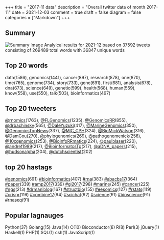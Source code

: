 +++
title = "2017-11 data"
description = "Overall twitter data of month 2017-11"
date = 2021-12-03
comment = true
draft = false
diagram = false
categories = ["Markdown"]
+++

## Summary
![Summary Image](/images/wordcloud/2017-11.png "Summary Image")
Analyical results for 2021-12 based on 37592 tweets consisting of 269489 total words with 36847 unique words


## Top 20 words
data(1586), genomics(1441), cancer(897), research(878), one(870), time(765), genome(734), story(733), gene(691), first(681), analysis(678), dna(673), science(649), genetic(599), health(568), human(559), know(558), use(550), talk(503), bioinformatics(497)

## Top 20 tweeters
[@rnomics](https://twitter.com/rnomics)(1763), [@FLGenomics](https://twitter.com/FLGenomics)(1235), [@GenomicsRR](https://twitter.com/GenomicsRR)(855), [@drbachinsky](https://twitter.com/drbachinsky)(565), [@DaleYuzuki](https://twitter.com/DaleYuzuki)(417), [@MarineGenomics](https://twitter.com/MarineGenomics)(350), [@GenomicsTopNews](https://twitter.com/GenomicsTopNews)(337), [@MIC_CPH](https://twitter.com/MIC_CPH)(324), [@BioMickWatson](https://twitter.com/BioMickWatson)(316), [@DamCou](https://twitter.com/DamCou)(270), [@phylogenomics](https://twitter.com/phylogenomics)(269), [@pathogenomenick](https://twitter.com/pathogenomenick)(256), [@10xgenomics](https://twitter.com/10xgenomics)(253), [@BioinfoRRmatics](https://twitter.com/BioinfoRRmatics)(224), [@paulblaser](https://twitter.com/paulblaser)(220), [@andref1989](https://twitter.com/andref1989)(217), [@BioinformatcsTp](https://twitter.com/BioinformatcsTp)(217), [@aDNA_papers](https://twitter.com/aDNA_papers)(215), [@hudsonalpha](https://twitter.com/hudsonalpha)(204), [@dutchscientist](https://twitter.com/dutchscientist)(202)

## top 20 hastags
[#genomics](https://twitter.com/hashtag/genomics)(691) [#bioinformatics](https://twitter.com/hashtag/bioinformatics)(407) [#rna](https://twitter.com/hashtag/rna)(383) [#abacbs17](https://twitter.com/hashtag/abacbs17)(364) [#paper](https://twitter.com/hashtag/paper)(339) [#amp2017](https://twitter.com/hashtag/amp2017)(339) [#gi2017](https://twitter.com/hashtag/gi2017)(298) [#marine](https://twitter.com/hashtag/marine)(245) [#cancer](https://twitter.com/hashtag/cancer)(225) [#ngs](https://twitter.com/hashtag/ngs)(213) [#drmaniblog](https://twitter.com/hashtag/drmaniblog)(167) [#structbio](https://twitter.com/hashtag/structbio)(155) [#eesomics](https://twitter.com/hashtag/eesomics)(127) [#rstats](https://twitter.com/hashtag/rstats)(119) [#crispr](https://twitter.com/hashtag/crispr)(116) [#combine17](https://twitter.com/hashtag/combine17)(94) [#scichat](https://twitter.com/hashtag/scichat)(92) [#science](https://twitter.com/hashtag/science)(91) [#bioscience](https://twitter.com/hashtag/bioscience)(91) [#rnaseq](https://twitter.com/hashtag/rnaseq)(91)

## Popular lagnauges
Python(37) Golang(15) Java(14) C(10) Bioconductor(8) R(8) Perl(3) jQuery(1) Haskell(1) PHP(1) SQL(1) csh(1) JavaScript(1)
